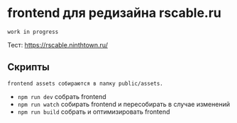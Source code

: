# frontend для редизайна rscable.ru

`work in progress`

Тест: https://rscable.ninthtown.ru/

## Скрипты

`frontend assets собираются в папку public/assets.`

* `npm run dev` собрать frontend
* `npm run watch` собирать frontend и пересобирать в случае изменений
* `npm run build` собрать и оптимизировать frontend

